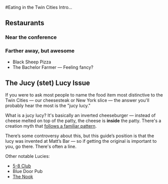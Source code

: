 #Eating in the Twin Cities
Intro…

## Restaurants

### Near the conference

### Farther away, but awesome

 - Black Sheep Pizza
 - The Bachelor Farmer — Feeling fancy?

## The Jucy (stet) Lucy Issue

If you were to ask most people to name the food item most distinctive to the
Twin Cities — our cheesesteak or New York slice — the answer you'll probably
hear the most is the "jucy lucy."

What is a jucy lucy? It's basically an inverted cheeseburger — instead of cheese
melted on top of the patty, the cheese is **inside** the patty. There's a
creation myth that [follows a familiar pattern](http://southtwelfth.tumblr.com/post/98729598583/the-ur-myth-of-regional-midwestern-burgers).

There’s some controversy about this, but this guide’s position is that the
lucy was invented at Matt’s Bar — so if getting the original is important to
you, go there. There's often a line.

Other notable Lucies:
 - [5-8 Club](http://www.5-8club.com)
 - Blue Door Pub
 - [The Nook](http://www.crnook.com/)
